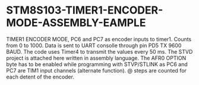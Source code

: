 # STM8S103-TIMER1-ENCODER-MODE-ASSEMBLY-EAMPLE
TIMER1 ENCODER MODE, PC6 and PC7 as encoder inputs to timer1. Counts from 0 to 1000. Data is sent to UART consolle through pin PD5 TX 9600 BAUD. The code uses Timer4 to transmit the values every 50 ms. The STVD project is attached here written in assembly language. The AFR0 OPTION byte has to be enabled while programming with STVP/STLINK as PC6 and PC7 are TIM1 input channels (alternate function). @ steps are counted for each detent of the encoder.
